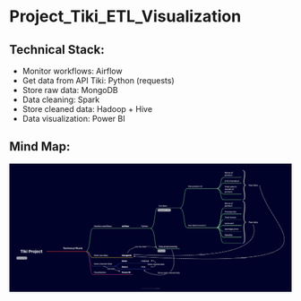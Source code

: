 # Project_Tiki_ETL_Visualization
## Technical Stack:
+ Monitor workflows: Airflow
+ Get data from API Tiki: Python (requests)
+ Store raw data: MongoDB
+ Data cleaning: Spark
+ Store cleaned data: Hadoop + Hive
+ Data visualization: Power BI
## Mind Map:
<p align = 'center'><img src="Mindmap/Tiki_Project.png" alt="Italian Trulli"></p>
